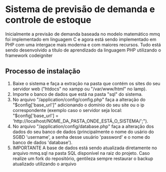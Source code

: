 # Sistema de previsão de demanda e controle de estoque
<p>Inicialmente a previsão de demanda baseada no modelo matemático mmq foi implementado em linguagem C e agora está sendo implementado em PHP com uma intergace mais moderna e com maiores recursos. Tudo está sendo desenvolvido a título de aprendizado da linguagem PHP utilizando o framework codeigniter</p>

<h2>Processo de instalação</h2>

<ol>
  <li>
    Baixe o sistema e faça a extração na pasta que contém os sites do seu servidor web ("htdocs" no xampp ou "/var/www/html" no lamp).
  </li>
  <li>
    Importe o banco de dados que está na pasta "sql" do sistema.
  </li>
  <li>
    No arquivo "/application/config/config.php" faça a alteração do "$config['base_url']" adicionando o domínio do seu site ou o ip correspondente (exemplo caso o servidor seja local: "$config['base_url'] = 'http://localhost/NOME_DA_PASTA_ONDE_ESTÁ_O_SISTEMA/';").
  </li>
  <li>
    No arquivo "/application/config/database.php" faça a alteração dos dados do seu banco de dados (principalmente o nome do usário do SGBD 'username', a senha desse usuário 'password' e o nome do banco de dados 'database').
  </li>
  <li>
    IMPORTANTE
    A base de dados está sendo atualizada diretamente no arquivo mmq.sql na pasta SQL disponível na raiz do projeto. Caso realize um fork do repositório, gentileza sempre restaurar o backup atualizado utilizando o arquivo
  </li>
</ol>
